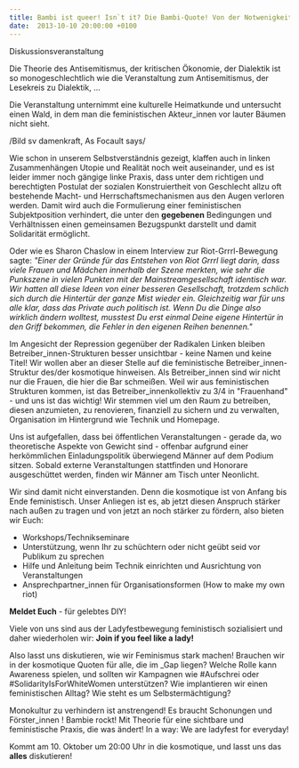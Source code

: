 ```yaml
---
title: Bambi ist queer! Isn`t it? Die Bambi-Quote! Von der Notwenigkeit feministischer Theorie und Praxis
date:  2013-10-10 20:00:00 +0100
---
```


Diskussionsveranstaltung



Die Theorie des Antisemitismus, der kritischen Ökonomie, der Dialektik
ist so monogeschlechtlich wie die Veranstaltung zum Antisemitismus, der
Lesekreis zu Dialektik, ...


Die Veranstaltung unternimmt eine kulturelle Heimatkunde und untersucht
einen Wald, in dem man die feministischen Akteur_innen vor lauter Bäumen
nicht sieht.


/Bild sv damenkraft, As Focault says/

Wie schon in unserem Selbstverständnis gezeigt, klaffen auch in linken
Zusammenhängen Utopie und Realität noch weit auseinander, und es ist
leider immer noch gängige linke Praxis, dass unter dem richtigen und
berechtigten Postulat der sozialen Konstruiertheit von Geschlecht allzu
oft bestehende Macht- und Herrschaftsmechanismen aus den Augen verloren
werden. Damit wird auch die Formulierung einer feministischen
Subjektposition verhindert, die unter den <strong>gegebenen</strong>
Bedingungen und Verhältnissen einen gemeinsamen Bezugspunkt darstellt und
damit Solidarität ermöglicht.


Oder wie es Sharon Chaslow in einem Interview zur Riot-Grrrl-Bewegung
sagte: <em>"Einer der Gründe für das Entstehen von Riot Grrrl liegt darin,
dass viele Frauen und Mädchen innerhalb der Szene merkten, wie sehr die
Punkszene in vielen Punkten mit der Mainstreamgesellschaft identisch
war. Wir hatten all diese Ideen von einer besseren Gesellschaft, trotzdem
schlich sich durch die Hintertür der ganze Mist wieder ein. Gleichzeitig
war für uns alle klar, dass das Private auch politisch ist. Wenn Du die
Dinge also wirklich ändern wolltest, musstest Du erst einmal Deine eigene
Hintertür in den Griff bekommen, die Fehler in den eigenen Reihen
benennen."</em>

Im Angesicht der Repression gegenüber der Radikalen Linken bleiben
Betreiber_innen-Strukturen besser unsichtbar - keine Namen und keine
Titel! Wir wollen aber an dieser Stelle auf die feministische
Betreiber_innen-Struktur des/der kosmotique hinweisen. Als Betreiber_innen
sind wir nicht nur die Frauen, die hier die Bar schmeißen. Weil wir aus
feministischen Strukturen kommen, ist das Betreiber_innenkollektiv zu 3/4
in "Frauenhand" - und uns ist das wichtig! Wir stemmen viel um den Raum zu
betreiben, diesen anzumieten, zu renovieren, finanziell zu sichern und zu
verwalten, Organisation im Hintergrund wie Technik und Homepage.


Uns ist aufgefallen, dass bei öffentlichen Veranstaltungen - gerade da,
wo theoretische Aspekte von Gewicht sind -  offenbar aufgrund einer
herkömmlichen Einladungspolitik überwiegend Männer auf dem Podium
sitzen. Sobald externe Veranstaltungen stattfinden und Honorare
ausgeschüttet werden, finden wir Männer am Tisch unter Neonlicht.


Wir sind damit nicht einverstanden. Denn die kosmotique ist von Anfang
bis Ende feministisch. Unser Anliegen ist es, ab jetzt diesen Anspruch
stärker nach außen zu tragen und von jetzt an noch stärker zu fördern,
also bieten wir Euch:


<ul>

<li>Workshops/Technikseminare</li>

<li>Unterstützung, wenn Ihr zu schüchtern oder nicht geübt seid vor
Publikum zu sprechen
</li>

<li>Hilfe und Anleitung beim Technik einrichten und Ausrichtung von
Veranstaltungen
</li>

<li>Ansprechpartner_innen für Organisationsformen (How to make my own
riot)
</li>

</ul>

<strong>Meldet Euch</strong> - für gelebtes DIY!


Viele von uns sind aus der Ladyfestbewegung feministisch sozialisiert
und daher wiederholen wir: <strong>Join if you feel like a
lady!</strong>

Also lasst uns diskutieren, wie wir Feminismus stark machen! Brauchen
wir in der kosmotique Quoten für alle, die im _Gap liegen? Welche Rolle
kann Awareness spielen, und sollten wir Kampagnen wie #Aufschrei oder
#SolidarityIsForWhiteWomen unterstützen? Wie implantieren wir einen
feministischen Alltag? Wie steht es um Selbstermächtigung?


Monokultur zu verhindern ist anstrengend! Es braucht Schonungen und
Förster_innen ! Bambie rockt! Mit Theorie für eine sichtbare und
feministische Praxis, die was ändert! In a way: We are ladyfest for
everyday!


Kommt am 10. Oktober um 20:00 Uhr in die kosmotique, und lasst uns das
<strong>alles</strong> diskutieren!


